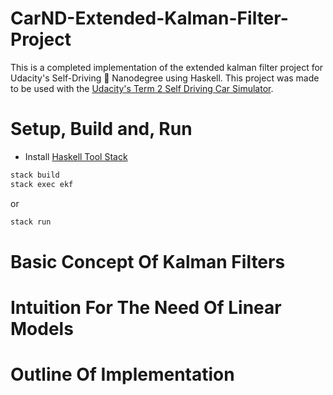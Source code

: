 # CarND-Extended-Kalman-Filter-Project
This is a completed implementation of the extended kalman filter project for Udacity's Self-Driving 🚗 Nanodegree using Haskell. This project was made to be used with the [Udacity's Term 2 Self Driving Car Simulator](https://github.com/udacity/self-driving-car-sim/releases).

# Setup, Build and, Run

* Install [Haskell Tool Stack](https://docs.haskellstack.org/en/stable/README/)

```bash
stack build
stack exec ekf
```

or

```bash
stack run
```


# Basic Concept Of Kalman Filters

# Intuition For The Need Of Linear Models

# Outline Of Implementation

